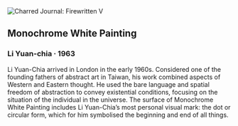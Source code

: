 <div class="artwork-of-the-day">
  <div class="container">
    <div class="img-wrapper">
      <img
        src="https://uploads5.wikiart.org/images/li-yuan-chia/monochrome-white-painting-1963.jpg!Large.jpg"
        alt="Charred Journal: Firewritten V" />
    </div>
    <div class="artwork-detail">
      <div class="artwork-origin"> 
        <h2 class="artwork-name">Monochrome White Painting</h2>
        <h3 class="artist">
          Li Yuan-chia
                    ·  1963
        </h3>
      </div>
      <p class="description">
        <span class="artwork-description-text ng-binding" ng-bind-html="viewModel.ArtworkOfTheDay.Description | unsafe">Li Yuan-Chia arrived in London in the early 1960s. Considered one of the founding fathers of abstract art in Taiwan, his work combined aspects of Western and Eastern thought. He used the bare language and spatial freedom of abstraction to convey existential conditions, focusing on the situation of the individual in the universe. The surface of Monochrome White Painting includes Li Yuan-Chia’s most personal visual mark: the dot or circular form, which for him symbolised the beginning and end of all things.</span>
                        <div class="text-shadow-container" ng-show="showShadow" style=""></div>
      </p>
    </div>
  </div>

</div>
